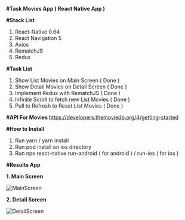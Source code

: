 <b> #Task Movies App ( React Native App ) </b>

<b> #Stack List </b>
1. React-Native 0.64
2. React Navigation 5
3. Axios
4. RematchJS
5. Redux
  
<b> #Task List </b>
1. Show List Movies on Main Screen ( Done )
2. Show Detail Movies on Detail Screen ( Done )
3. Implement Redux with RematchJS ( Done )
4. Infinite Scroll to fetch new List Movies ( Done )
5. Pull to Refresh to Reset List Movies ( Done )

<b> #API For Movies </b>
https://developers.themoviedb.org/4/getting-started

<b> #How to Install </b>
1. Run yarn / yarn install
2. Run pod install on ios directory
3. Run npx react-native run-android ( for android ) / run-ios ( for ios )

<b> #Results App </b>

<b> 1. Main Screen </b>

![MainScreen](https://user-images.githubusercontent.com/84705680/120099997-9d9cf180-c168-11eb-980d-07c7c5aaeace.jpeg)

<b> 2. Detail Screen </b>

![DetailScreen](https://user-images.githubusercontent.com/84705680/120100003-a42b6900-c168-11eb-90d3-cbce73f11b8b.jpeg)
